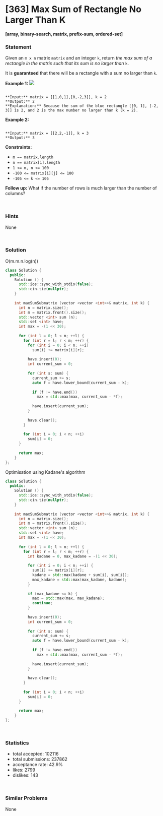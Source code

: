 # [363] Max Sum of Rectangle No Larger Than K

**[array, binary-search, matrix, prefix-sum, ordered-set]**

### Statement

Given an `m x n` matrix `matrix` and an integer `k`, return *the max sum of a rectangle in the matrix such that its sum is no larger than* `k`.

It is **guaranteed** that there will be a rectangle with a sum no larger than `k`.


**Example 1:**
![](https://assets.leetcode.com/uploads/2021/03/18/sum-grid.jpg)

```

**Input:** matrix = [[1,0,1],[0,-2,3]], k = 2
**Output:** 2
**Explanation:** Because the sum of the blue rectangle [[0, 1], [-2, 3]] is 2, and 2 is the max number no larger than k (k = 2).

```

**Example 2:**

```

**Input:** matrix = [[2,2,-1]], k = 3
**Output:** 3

```

**Constraints:**
* `m == matrix.length`
* `n == matrix[i].length`
* `1 <= m, n <= 100`
* `-100 <= matrix[i][j] <= 100`
* `-105 <= k <= 105`


**Follow up:** What if the number of rows is much larger than the number of columns?

<br>

### Hints

None

<br>

### Solution

O(m.m.n.log(n))

```cpp
class Solution {
  public:
    Solution () {
      std::ios::sync_with_stdio(false);
      std::cin.tie(nullptr);
    }
  
    int maxSumSubmatrix (vector <vector <int>>& matrix, int k) {
      int n = matrix.size();
      int m = matrix.front().size();
      std::vector <int> sum (n);
      std::set <int> have;
      int max = -(1 << 30);
      
      for (int l = 0; l < m; ++l) {
        for (int r = l; r < m; ++r) {
          for (int i = 0; i < n; ++i)
            sum[i] += matrix[i][r];
          
          have.insert(0);
          int current_sum = 0;
          
          for (int s: sum) {
            current_sum += s;
            auto f = have.lower_bound(current_sum - k);
            
            if (f != have.end())
              max = std::max(max, current_sum - *f);
            
            have.insert(current_sum);
          }
          
          have.clear();
        }
        
        for (int i = 0; i < n; ++i)
          sum[i] = 0;
      }
      
      return max;
    }
};
```

Optimisation using Kadane's algorithm

```cpp
class Solution {
  public:
    Solution () {
      std::ios::sync_with_stdio(false);
      std::cin.tie(nullptr);
    }
  
    int maxSumSubmatrix (vector <vector <int>>& matrix, int k) {
      int n = matrix.size();
      int m = matrix.front().size();
      std::vector <int> sum (n);
      std::set <int> have;
      int max = -(1 << 30);
      
      for (int l = 0; l < m; ++l) {
        for (int r = l; r < m; ++r) {
          int kadane = 0, max_kadane = -(1 << 30);
          
          for (int i = 0; i < n; ++i) {
            sum[i] += matrix[i][r];
            kadane = std::max(kadane + sum[i], sum[i]);
            max_kadane = std::max(max_kadane, kadane);
          }
          
          if (max_kadane <= k) {
            max = std::max(max, max_kadane);
            continue;
          }
          
          have.insert(0);
          int current_sum = 0;
          
          for (int s: sum) {
            current_sum += s;
            auto f = have.lower_bound(current_sum - k);
            
            if (f != have.end())
              max = std::max(max, current_sum - *f);
            
            have.insert(current_sum);
          }
          
          have.clear();
        }
        
        for (int i = 0; i < n; ++i)
          sum[i] = 0;
      }
      
      return max;
    }
};
```

<br>

### Statistics

- total accepted: 102116
- total submissions: 237862
- acceptance rate: 42.9%
- likes: 2799
- dislikes: 143

<br>

### Similar Problems

None
